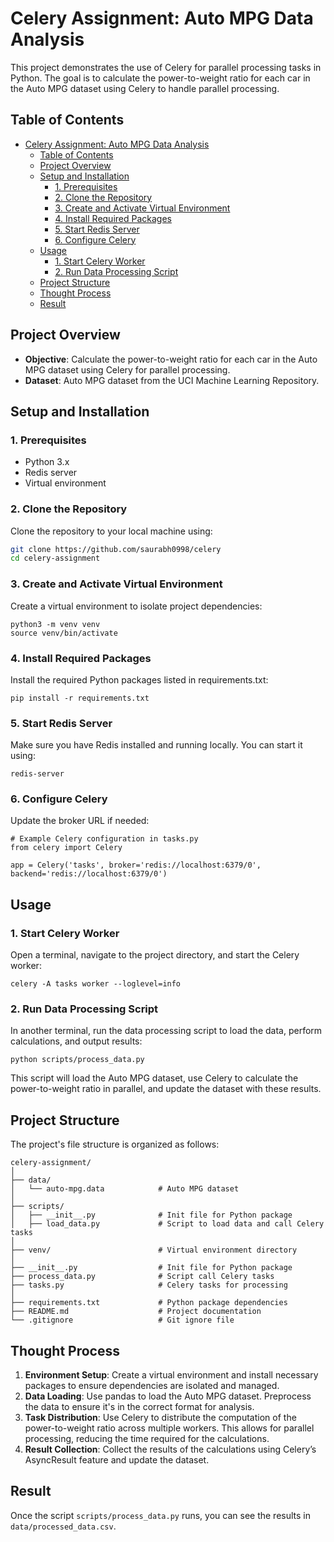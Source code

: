 # Celery Assignment: Auto MPG Data Analysis

This project demonstrates the use of Celery for parallel processing tasks in Python. The goal is to calculate the power-to-weight ratio for each car in the Auto MPG dataset using Celery to handle parallel processing.

## Table of Contents

- [Celery Assignment: Auto MPG Data Analysis](#celery-assignment-auto-mpg-data-analysis)
  - [Table of Contents](#table-of-contents)
  - [Project Overview](#project-overview)
  - [Setup and Installation](#setup-and-installation)
    - [1. Prerequisites](#1-prerequisites)
    - [2. Clone the Repository](#2-clone-the-repository)
    - [3. Create and Activate Virtual Environment](#3-create-and-activate-virtual-environment)
    - [4. Install Required Packages](#4-install-required-packages)
    - [5. Start Redis Server](#5-start-redis-server)
    - [6. Configure Celery](#6-configure-celery)
  - [Usage](#usage)
    - [1. Start Celery Worker](#1-start-celery-worker)
    - [2. Run Data Processing Script](#2-run-data-processing-script)
  - [Project Structure](#project-structure)
  - [Thought Process](#thought-process)
  - [Result](#result)

## Project Overview

- **Objective**: Calculate the power-to-weight ratio for each car in the Auto MPG dataset using Celery for parallel processing.
- **Dataset**: Auto MPG dataset from the UCI Machine Learning Repository.

## Setup and Installation

### 1. Prerequisites

- Python 3.x
- Redis server
- Virtual environment

### 2. Clone the Repository

Clone the repository to your local machine using:

```bash
git clone https://github.com/saurabh0998/celery
cd celery-assignment
```

### 3. Create and Activate Virtual Environment

Create a virtual environment to isolate project dependencies:

```
python3 -m venv venv
source venv/bin/activate
```

### 4. Install Required Packages

Install the required Python packages listed in requirements.txt:

```
pip install -r requirements.txt
```

### 5. Start Redis Server

Make sure you have Redis installed and running locally. You can start it using:

```
redis-server
```

### 6. Configure Celery

Update the broker URL if needed:

```
# Example Celery configuration in tasks.py
from celery import Celery

app = Celery('tasks', broker='redis://localhost:6379/0', backend='redis://localhost:6379/0')
```

## Usage

### 1. Start Celery Worker

Open a terminal, navigate to the project directory, and start the Celery worker:

```
celery -A tasks worker --loglevel=info
```

### 2. Run Data Processing Script

In another terminal, run the data processing script to load the data, perform calculations, and output results:

```
python scripts/process_data.py
```
This script will load the Auto MPG dataset, use Celery to calculate the power-to-weight ratio in parallel, and update the dataset with these results.

## Project Structure
The project's file structure is organized as follows:

```
celery-assignment/
│
├── data/
│   └── auto-mpg.data            # Auto MPG dataset
│
├── scripts/
│   ├── __init__.py              # Init file for Python package
│   ├── load_data.py             # Script to load data and call Celery tasks
│
├── venv/                        # Virtual environment directory
│
├── __init__.py                  # Init file for Python package
├── process_data.py              # Script call Celery tasks
├── tasks.py                     # Celery tasks for processing
│
├── requirements.txt             # Python package dependencies
├── README.md                    # Project documentation
└── .gitignore                   # Git ignore file
```

## Thought Process

1. **Environment Setup**: Create a virtual environment and install necessary packages to ensure dependencies are isolated and managed.
2. **Data Loading**: Use pandas to load the Auto MPG dataset. Preprocess the data to ensure it's in the correct format for analysis.
3. **Task Distribution**: Use Celery to distribute the computation of the power-to-weight ratio across multiple workers. This allows for parallel processing, reducing the time required for the calculations.
4. **Result Collection**: Collect the results of the calculations using Celery’s AsyncResult feature and update the dataset.

## Result

Once the script `scripts/process_data.py` runs, you can see the results in `data/processed_data.csv`.
